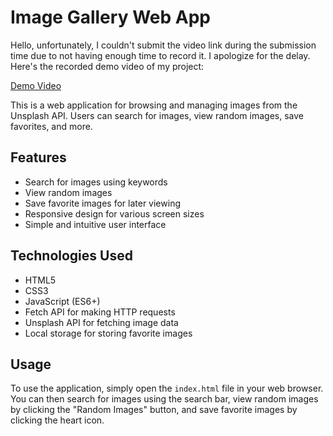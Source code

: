 # Image Gallery Web App

Hello, unfortunately, I couldn't submit the video link during the submission time due to not having enough time to record it. I apologize for the delay. Here's the recorded demo video of my project:

[Demo Video](https://drive.google.com/file/d/1gmTx2Cvk5rUMbAuJvRvHw_FabLmmqjoZ/view?usp=sharing)


This is a web application for browsing and managing images from the Unsplash API. Users can search for images, view random images, save favorites, and more.

## Features

- Search for images using keywords
- View random images
- Save favorite images for later viewing
- Responsive design for various screen sizes
- Simple and intuitive user interface

## Technologies Used

- HTML5
- CSS3
- JavaScript (ES6+)
- Fetch API for making HTTP requests
- Unsplash API for fetching image data
- Local storage for storing favorite images

## Usage

To use the application, simply open the `index.html` file in your web browser. You can then search for images using the search bar, view random images by clicking the "Random Images" button, and save favorite images by clicking the heart icon.

